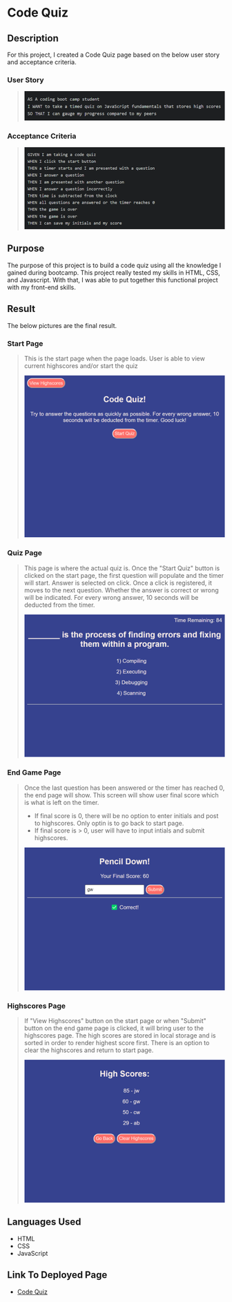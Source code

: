 # Code Quiz

## Description

For this project, I created a Code Quiz page based on the below user story and acceptance criteria.

### User Story

>![This is a screenshot of the user story for code quiz](/assets/image/user-story-screenshot.png)

### Acceptance Criteria

>![This is a screenshot of the acceptance criteria needed for code quiz](/assets/image/acceptance-criteria-screenshot.png)

## Purpose

The purpose of this project is to build a code quiz using all the knowledge I gained during bootcamp. This project really tested my skills in HTML, CSS, and Javascript. With that, I was able to put together this functional project with my front-end skills.

## Result

The below pictures are the final result.

### Start Page

>This is the start page when the page loads. User is able to view current highscores and/or start the quiz
>
>![This is a screenshot of the start page of the code quiz](/assets/image/code-quiz-start-page-screenshot.png)

### Quiz Page

>This page is where the actual quiz is. Once the "Start Quiz" button is clicked on the start page, the first question will populate and the timer will start. Answer is selected on click. Once a click is registered, it moves to the next question. Whether the answer is correct or wrong will be indicated. For every wrong answer, 10 seconds will be deducted from the timer.
>
>![This is a screenshot of the quiz page of the code quiz](/assets/image/code-quiz-quiz-page-screenshot.png)

### End Game Page

>Once the last question has been answered or the timer has reached 0, the end page will show. This screen will show user final score which is what is left on the timer.
>- If final score is 0, there will be no option to enter initials and post to highscores. Only optin is to go back to start page.
>- If final score is > 0, user will have to input intials and submit highscores.
>
>![This is a screenshot of the end game page of the code quiz](/assets/image/code-quiz-end-game-page-screenshot.png)

### Highscores Page

>If "View Highscores" button on the start page or when "Submit" button on the end game page is clicked, it will bring user to the highscores page. The high scores are stored in local storage and is sorted in order to render highest score first. There is an option to clear the highscores and return to start page.
>
>![This is a screenshot of the highscores page of the code quiz](/assets/image/code-quiz-highscores-page-screenshot.png)

## Languages Used

- HTML
- CSS
- JavaScript

## Link To Deployed Page

- [Code Quiz](https://james-y-wong.github.io/hw-4-code-quiz/)